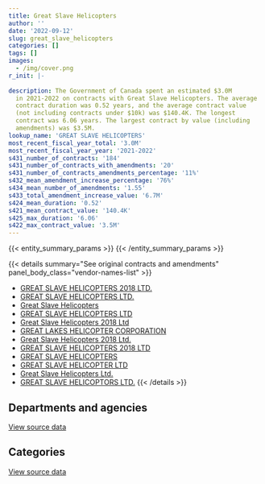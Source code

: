 ```yaml
---
title: Great Slave Helicopters
author: ''
date: '2022-09-12'
slug: great_slave_helicopters
categories: []
tags: []
images:
  - /img/cover.png
r_init: |-
  
description: The Government of Canada spent an estimated $3.0M
  in 2021-2022 on contracts with Great Slave Helicopters. The average
  contract duration was 0.52 years, and the average contract value
  (not including contracts under $10k) was $140.4K. The longest
  contract was 6.06 years. The largest contract by value (including
  amendments) was $3.5M.
lookup_name: 'GREAT SLAVE HELICOPTERS'
most_recent_fiscal_year_total: '3.0M'
most_recent_fiscal_year_year: '2021-2022'
s431_number_of_contracts: '184'
s431_number_of_contracts_with_amendments: '20'
s431_number_of_contracts_amendments_percentage: '11%'
s432_mean_amendment_increase_percentage: '76%'
s434_mean_number_of_amendments: '1.55'
s433_total_amendment_increase_value: '6.7M'
s424_mean_duration: '0.52'
s421_mean_contract_value: '140.4K'
s425_max_duration: '6.06'
s422_max_contract_value: '3.5M'
---
```


<script src="/rmarkdown-libs/htmlwidgets/htmlwidgets.js"></script>
<link href="/rmarkdown-libs/datatables-css/datatables-crosstalk.css" rel="stylesheet" />
<script src="/rmarkdown-libs/datatables-binding/datatables.js"></script>
<script src="/rmarkdown-libs/jquery/jquery-3.6.0.min.js"></script>
<link href="/rmarkdown-libs/dt-core-bootstrap/css/dataTables.bootstrap.min.css" rel="stylesheet" />
<link href="/rmarkdown-libs/dt-core-bootstrap/css/dataTables.bootstrap.extra.css" rel="stylesheet" />
<script src="/rmarkdown-libs/dt-core-bootstrap/js/jquery.dataTables.min.js"></script>
<script src="/rmarkdown-libs/dt-core-bootstrap/js/dataTables.bootstrap.min.js"></script>
<link href="/rmarkdown-libs/crosstalk/css/crosstalk.min.css" rel="stylesheet" />
<script src="/rmarkdown-libs/crosstalk/js/crosstalk.min.js"></script>
<script src="/rmarkdown-libs/htmlwidgets/htmlwidgets.js"></script>
<link href="/rmarkdown-libs/datatables-css/datatables-crosstalk.css" rel="stylesheet" />
<script src="/rmarkdown-libs/datatables-binding/datatables.js"></script>
<script src="/rmarkdown-libs/jquery/jquery-3.6.0.min.js"></script>
<link href="/rmarkdown-libs/dt-core-bootstrap/css/dataTables.bootstrap.min.css" rel="stylesheet" />
<link href="/rmarkdown-libs/dt-core-bootstrap/css/dataTables.bootstrap.extra.css" rel="stylesheet" />
<script src="/rmarkdown-libs/dt-core-bootstrap/js/jquery.dataTables.min.js"></script>
<script src="/rmarkdown-libs/dt-core-bootstrap/js/dataTables.bootstrap.min.js"></script>
<link href="/rmarkdown-libs/crosstalk/css/crosstalk.min.css" rel="stylesheet" />
<script src="/rmarkdown-libs/crosstalk/js/crosstalk.min.js"></script>

{{< entity_summary_params >}}
{{< /entity_summary_params >}}

{{< details summary="See original contracts and amendments" panel_body_class="vendor-names-list" >}}
- [GREAT SLAVE HELICOPTERS 2018 LTD.](https://search.open.canada.ca/en/ct/?sort=contract_value_f%20desc&page=1&search_text=%22GREAT%20SLAVE%20HELICOPTERS%202018%20LTD.%22)
- [GREAT SLAVE HELICOPTERS LTD.](https://search.open.canada.ca/en/ct/?sort=contract_value_f%20desc&page=1&search_text=%22GREAT%20SLAVE%20HELICOPTERS%20LTD.%22)
- [Great Slave Helicopters](https://search.open.canada.ca/en/ct/?sort=contract_value_f%20desc&page=1&search_text=%22Great%20Slave%20Helicopters%22)
- [GREAT SLAVE HELICOPTERS LTD](https://search.open.canada.ca/en/ct/?sort=contract_value_f%20desc&page=1&search_text=%22GREAT%20SLAVE%20HELICOPTERS%20LTD%22)
- [Great Slave Helicopters 2018 Ltd](https://search.open.canada.ca/en/ct/?sort=contract_value_f%20desc&page=1&search_text=%22Great%20Slave%20Helicopters%202018%20Ltd%22)
- [GREAT LAKES HELICOPTER CORPORATION](https://search.open.canada.ca/en/ct/?sort=contract_value_f%20desc&page=1&search_text=%22GREAT%20LAKES%20HELICOPTER%20CORPORATION%22)
- [Great Slave Helicopters 2018 Ltd.](https://search.open.canada.ca/en/ct/?sort=contract_value_f%20desc&page=1&search_text=%22Great%20Slave%20Helicopters%202018%20Ltd.%22)
- [GREAT SLAVE HELICOPTERS 2018 LTD](https://search.open.canada.ca/en/ct/?sort=contract_value_f%20desc&page=1&search_text=%22GREAT%20SLAVE%20HELICOPTERS%202018%20LTD%22)
- [GREAT SLAVE HELICOPTERS](https://search.open.canada.ca/en/ct/?sort=contract_value_f%20desc&page=1&search_text=%22GREAT%20SLAVE%20HELICOPTERS%22)
- [GREAT SLAVE HELICOPTER LTD](https://search.open.canada.ca/en/ct/?sort=contract_value_f%20desc&page=1&search_text=%22GREAT%20SLAVE%20HELICOPTER%20LTD%22)
- [Great Slave Helicopters Ltd.](https://search.open.canada.ca/en/ct/?sort=contract_value_f%20desc&page=1&search_text=%22Great%20Slave%20Helicopters%20Ltd.%22)
- [GREAT SLAVE HELICOPTORS LTD.](https://search.open.canada.ca/en/ct/?sort=contract_value_f%20desc&page=1&search_text=%22GREAT%20SLAVE%20HELICOPTORS%20LTD.%22)
{{< /details >}}

## Departments and agencies

<div id="htmlwidget-1" style="width:100%;height:auto;" class="datatables html-widget"></div>
<script type="application/json" data-for="htmlwidget-1">{"x":{"style":"bootstrap","filter":"none","vertical":false,"data":[["<a href=\"/departments/aandc-aadnc/\">Crown-Indigenous Relations and Northern Affairs Canada<\/a>","<a href=\"/departments/dfo-mpo/\">Fisheries and Oceans Canada<\/a>","<a href=\"/departments/dnd-mdn/\">National Defence<\/a>","<a href=\"/departments/ec/\">Environment and Climate Change Canada<\/a>","<a href=\"/departments/nrcan-rncan/\">Natural Resources Canada<\/a>","<a href=\"/departments/pc/\">Parks Canada<\/a>","<a href=\"/departments/rcmp-grc/\">Royal Canadian Mounted Police<\/a>"],[null,180716.34,null,14855.4,3569684.66,126424.76,7129.82],[null,120595.24,null,514039.54,3199966.73,371705.16,25073.48],[null,201605,null,554708.91,1273290.5,234796.92,null],[55756,14200.2,219700.95,809398.66,1835127.4,113444.1,null]],"container":"<table class=\"table table-striped table-hover row-border order-column display\">\n  <thead>\n    <tr>\n      <th>Department<\/th>\n      <th>2018-2019<\/th>\n      <th>2019-2020<\/th>\n      <th>2020-2021<\/th>\n      <th>2021-2022<\/th>\n    <\/tr>\n  <\/thead>\n<\/table>","options":{"order":[[4,"desc"]],"pageLength":10,"autoWidth":true,"columnDefs":[{"targets":1,"render":"function(data, type, row, meta) {\n    return type !== 'display' ? data : DTWidget.formatCurrency(data, \"$\", 2, 3, \",\", \".\", true, null);\n  }"},{"targets":2,"render":"function(data, type, row, meta) {\n    return type !== 'display' ? data : DTWidget.formatCurrency(data, \"$\", 2, 3, \",\", \".\", true, null);\n  }"},{"targets":3,"render":"function(data, type, row, meta) {\n    return type !== 'display' ? data : DTWidget.formatCurrency(data, \"$\", 2, 3, \",\", \".\", true, null);\n  }"},{"targets":4,"render":"function(data, type, row, meta) {\n    return type !== 'display' ? data : DTWidget.formatCurrency(data, \"$\", 2, 3, \",\", \".\", true, null);\n  }"},{"width":"16%","targets":[1,2,3,4]},{"className":"dt-right","targets":[1,2,3,4]}],"orderClasses":false}},"evals":["options.columnDefs.0.render","options.columnDefs.1.render","options.columnDefs.2.render","options.columnDefs.3.render"],"jsHooks":[]}</script>
<p class="text-right">
<a href="https://github.com/GoC-Spending/contracts-data/tree/main/data/out/vendors/great_slave_helicopters/summary_by_fiscal_year_by_department.csv" class="source-data-link btn btn-link">View source data</a>
</p>

## Categories

<div id="htmlwidget-2" style="width:100%;height:auto;" class="datatables html-widget"></div>
<script type="application/json" data-for="htmlwidget-2">{"x":{"style":"bootstrap","filter":"none","vertical":false,"data":[["<a href=\"/categories/other/\">(Other)<\/a>","<a href=\"/categories/facilities_and_construction/\">Facilities and construction<\/a>","<a href=\"/categories/professional_services/\">Professional services<\/a>","<a href=\"/categories/transportation_and_logistics/\">Transportation and logistics<\/a>","<a href=\"/categories/travel/\">Travel<\/a>"],[null,1182.31,null,3739293.93,158334.75],[null,61817.69,null,4073373.42,96189.04],[null,null,114417.44,2054069.53,95914.36],[219700.95,null,112466.15,2645504,69956.2]],"container":"<table class=\"table table-striped table-hover row-border order-column display\">\n  <thead>\n    <tr>\n      <th>Category<\/th>\n      <th>2018-2019<\/th>\n      <th>2019-2020<\/th>\n      <th>2020-2021<\/th>\n      <th>2021-2022<\/th>\n    <\/tr>\n  <\/thead>\n<\/table>","options":{"order":[[4,"desc"]],"dom":"t","pageLength":30,"autoWidth":true,"columnDefs":[{"targets":1,"render":"function(data, type, row, meta) {\n    return type !== 'display' ? data : DTWidget.formatCurrency(data, \"$\", 2, 3, \",\", \".\", true, null);\n  }"},{"targets":2,"render":"function(data, type, row, meta) {\n    return type !== 'display' ? data : DTWidget.formatCurrency(data, \"$\", 2, 3, \",\", \".\", true, null);\n  }"},{"targets":3,"render":"function(data, type, row, meta) {\n    return type !== 'display' ? data : DTWidget.formatCurrency(data, \"$\", 2, 3, \",\", \".\", true, null);\n  }"},{"targets":4,"render":"function(data, type, row, meta) {\n    return type !== 'display' ? data : DTWidget.formatCurrency(data, \"$\", 2, 3, \",\", \".\", true, null);\n  }"},{"width":"16%","targets":[1,2,3,4]},{"className":"dt-right","targets":[1,2,3,4]}],"orderClasses":false,"lengthMenu":[10,25,30,50,100]}},"evals":["options.columnDefs.0.render","options.columnDefs.1.render","options.columnDefs.2.render","options.columnDefs.3.render"],"jsHooks":[]}</script>
<p class="text-right">
<a href="https://github.com/GoC-Spending/contracts-data/tree/main/data/out/vendors/great_slave_helicopters/summary_by_fiscal_year_by_category.csv" class="source-data-link btn btn-link">View source data</a>
</p>
